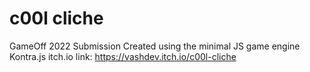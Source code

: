 # c00l cliche

GameOff 2022 Submission
Created using the minimal JS game engine Kontra.js
itch.io link: https://vashdev.itch.io/c00l-cliche
